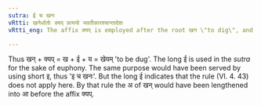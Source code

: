 ```yaml
---
sutra: ई च खनः
vRtti: खनेर्धातोः क्यप् प्रत्ययो भवतीकारश्चान्तादेशः
vRtti_eng: The affix क्यप् is employed after the root खन \"to dig\", and long ई is substituted for the final of the root.

---
```

Thus खन् + क्यप् = ख + ई + य = खेयम् 'to be dug'. The long ई is used in the _sutra_ for the sake of euphony. The same purpose would have been served by using short इ, thus 'इ च खनः'. But the long ई indicates that the rule (VI. 4. 43) does not apply here. By that rule the अ of खन् would have been lengthened into आ before the affix क्यप्. 